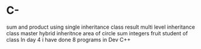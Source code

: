 # C-
sum and product using single inheritance
class result multi level inheritance
class master
hybrid inheritnce
area of circle
sum integers
fruit
student of class
In day 4 i have done 8 programs in Dev C++
